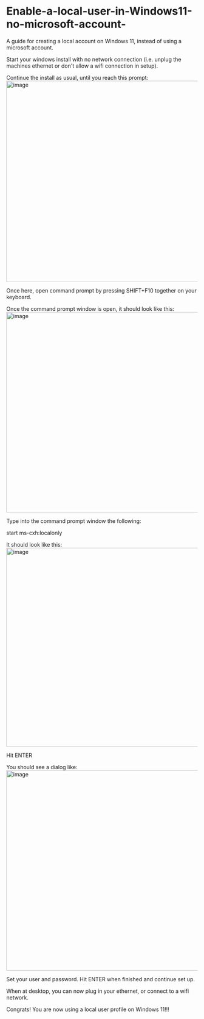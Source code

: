 # Enable-a-local-user-in-Windows11-no-microsoft-account-
A guide for creating a local account on Windows 11, instead of using a microsoft account.

Start your windows install with no network connection (i.e. unplug the machines ethernet or don't allow a wifi connection in setup).

Continue the install as usual, until you reach this prompt:
<img width="707" height="528" alt="image" src="https://github.com/user-attachments/assets/80ba4606-9c61-4ef0-a420-39b7a157f5ef" />

Once here, open command prompt by pressing SHIFT+F10 together on your keyboard.

Once the command prompt window is open, it should look like this:
<img width="708" height="526" alt="image" src="https://github.com/user-attachments/assets/b8c092f4-e380-496f-9cc3-c21be6b4d479" />

Type into the command prompt window the following:

start ms-cxh:localonly

It should look like this:
<img width="707" height="522" alt="image" src="https://github.com/user-attachments/assets/d9b7185f-34eb-4832-bf41-3e029c41d01e" />

Hit ENTER

You should see a dialog like:
<img width="707" height="526" alt="image" src="https://github.com/user-attachments/assets/548d3bb3-a6ae-43e5-87f3-7db4161b7778" />

Set your user and password. Hit ENTER when finished and continue set up.

When at desktop, you can now plug in your ethernet, or connect to a wifi network.

Congrats! You are now using a local user profile on Windows 11!!!
